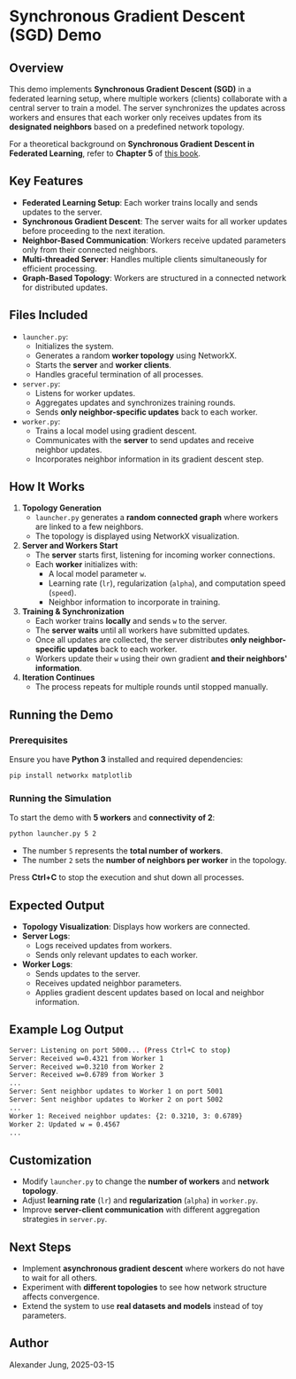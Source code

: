 # Synchronous Gradient Descent (SGD) Demo

## Overview
This demo implements **Synchronous Gradient Descent (SGD)** in a federated learning setup, where 
multiple workers (clients) collaborate with a central server to train a model. The server synchronizes 
the updates across workers and ensures that each worker only receives updates from its **designated neighbors** 
based on a predefined network topology.

For a theoretical background on **Synchronous Gradient Descent in Federated Learning**, refer to 
**Chapter 5** of [this book](https://github.com/alexjungaalto/FederatedLearning/blob/main/material/FLBook.pdf).

## Key Features
- **Federated Learning Setup**: Each worker trains locally and sends updates to the server.
- **Synchronous Gradient Descent**: The server waits for all worker updates before proceeding to the next iteration.
- **Neighbor-Based Communication**: Workers receive updated parameters only from their connected neighbors.
- **Multi-threaded Server**: Handles multiple clients simultaneously for efficient processing.
- **Graph-Based Topology**: Workers are structured in a connected network for distributed updates.

## Files Included
- `launcher.py`:
  - Initializes the system.
  - Generates a random **worker topology** using NetworkX.
  - Starts the **server** and **worker clients**.
  - Handles graceful termination of all processes.
- `server.py`:
  - Listens for worker updates.
  - Aggregates updates and synchronizes training rounds.
  - Sends **only neighbor-specific updates** back to each worker.
- `worker.py`:
  - Trains a local model using gradient descent.
  - Communicates with the **server** to send updates and receive neighbor updates.
  - Incorporates neighbor information in its gradient descent step.

## How It Works
1. **Topology Generation**
   - `launcher.py` generates a **random connected graph** where workers are linked to a few neighbors.
   - The topology is displayed using NetworkX visualization.
2. **Server and Workers Start**
   - The **server** starts first, listening for incoming worker connections.
   - Each **worker** initializes with:
     - A local model parameter `w`.
     - Learning rate (`lr`), regularization (`alpha`), and computation speed (`speed`).
     - Neighbor information to incorporate in training.
3. **Training & Synchronization**
   - Each worker trains **locally** and sends `w` to the server.
   - The **server waits** until all workers have submitted updates.
   - Once all updates are collected, the server distributes **only neighbor-specific updates** back to each worker.
   - Workers update their `w` using their own gradient **and their neighbors' information**.
4. **Iteration Continues**
   - The process repeats for multiple rounds until stopped manually.

## Running the Demo
### Prerequisites
Ensure you have **Python 3** installed and required dependencies:
```bash
pip install networkx matplotlib
```

### Running the Simulation
To start the demo with **5 workers** and **connectivity of 2**:
```bash
python launcher.py 5 2
```
- The number `5` represents the **total number of workers**.
- The number `2` sets the **number of neighbors per worker** in the topology.

Press **Ctrl+C** to stop the execution and shut down all processes.

## Expected Output
- **Topology Visualization**: Displays how workers are connected.
- **Server Logs**:
  - Logs received updates from workers.
  - Sends only relevant updates to each worker.
- **Worker Logs**:
  - Sends updates to the server.
  - Receives updated neighbor parameters.
  - Applies gradient descent updates based on local and neighbor information.

## Example Log Output
```bash
Server: Listening on port 5000... (Press Ctrl+C to stop)
Server: Received w=0.4321 from Worker 1
Server: Received w=0.3210 from Worker 2
Server: Received w=0.6789 from Worker 3
...
Server: Sent neighbor updates to Worker 1 on port 5001
Server: Sent neighbor updates to Worker 2 on port 5002
...
Worker 1: Received neighbor updates: {2: 0.3210, 3: 0.6789}
Worker 2: Updated w = 0.4567
...
```

## Customization
- Modify `launcher.py` to change the **number of workers** and **network topology**.
- Adjust **learning rate** (`lr`) and **regularization** (`alpha`) in `worker.py`.
- Improve **server-client communication** with different aggregation strategies in `server.py`.

## Next Steps
- Implement **asynchronous gradient descent** where workers do not have to wait for all others.
- Experiment with **different topologies** to see how network structure affects convergence.
- Extend the system to use **real datasets and models** instead of toy parameters.

## Author
Alexander Jung, 2025-03-15


